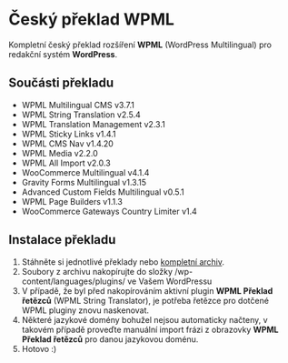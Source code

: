 # Český překlad WPML
Kompletní český překlad rozšíření **WPML** (WordPress Multilingual) pro redakční systém **WordPress**.

## Součásti překladu
- WPML Multilingual CMS v3.7.1
- WPML String Translation v2.5.4
- WPML Translation Management v2.3.1
- WPML Sticky Links v1.4.1
- WPML CMS Nav v1.4.20
- WPML Media v2.2.0
- WPML All Import v2.0.3
- WooCommerce Multilingual v4.1.4
- Gravity Forms Multilingual v1.3.15
- Advanced Custom Fields Multilingual v0.5.1
- WPML Page Builders v1.1.3
- WooCommerce Gateways Country Limiter v1.4

## Instalace překladu
1. Stáhněte si jednotlivé překlady nebo [kompletní archiv](https://github.com/webeescz/wpml/raw/master/wpml_cs_cz_v1_2.zip).
2. Soubory z archivu nakopírujte do složky /wp-content/languages/plugins/ ve Vašem WordPressu
3. V případě, že byl před nakopírováním aktivní plugin **WPML Překlad řetězců** (WPML String Translator), je potřeba řetězce pro dotčené WPML pluginy znovu naskenovat.
4. Některé jazykové domény bohužel nejsou automaticky načteny, v takovém případě proveďte manuální import frázi z obrazovky **WPML Překlad řetězců** pro danou jazykovou doménu.
5. Hotovo :)
